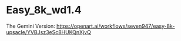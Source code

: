 ﻿# Easy_8k_wd1.4
The Gemini Version: https://openart.ai/workflows/seven947/easy-8k-upsacle/YVBJsz3eSc8HUKQnXjvQ
